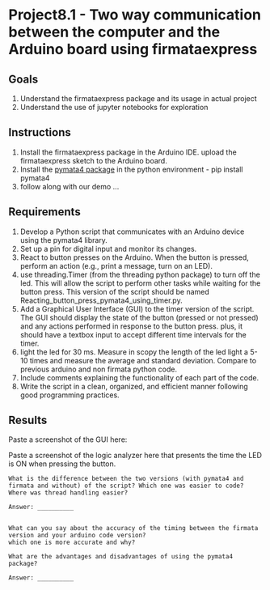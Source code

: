 # Project8.1 - Two way communication between the computer and the Arduino board using firmataexpress

## Goals
1. Understand the firmataexpress package and its usage in actual project
2. Understand the use of jupyter notebooks for exploration

## Instructions
1. Install the firmataexpress package in the Arduino IDE. upload the firmataexpress sketch to the Arduino board.
2. Install the [pymata4 package](https://mryslab.github.io/pymata4/install_pymata4/) in the python environment - pip install pymata4 
3. follow along with our demo ...

## Requirements

1. Develop a Python script that communicates with an Arduino device using the pymata4 library.
2. Set up a pin for digital input and monitor its changes.
3. React to button presses on the Arduino. When the button is pressed, perform an action (e.g., print a message, turn on an LED).
5. use threading.Timer (from the threading python package) to turn off the led. This will allow the script to perform other tasks while waiting for the button press. This version of the script should be named Reacting_button_press_pymata4_using_timer.py.
6. Add a Graphical User Interface (GUI) to the timer version of the script. The GUI should display the state of the button (pressed or not pressed) and any actions performed in response to the button press. plus, it should have a textbox input to accept different time intervals for the timer.
7. light the led for 30 ms. Measure in scopy the length of the led light a 5-10 times and measure the average and standard deviation. Compare to previous arduino and non firmata python code.
8. Include comments explaining the functionality of each part of the code.
9. Write the script in a clean, organized, and efficient manner following good programming practices.


## Results ##
Paste a screenshot of the GUI here:

Paste a screenshot of the logic analyzer here that presents the time the LED is ON when pressing the button.

```
What is the difference between the two versions (with pymata4 and firmata and without) of the script? Which one was easier to code? Where was thread handling easier?

Answer: __________


What can you say about the accuracy of the timing between the firmata version and your arduino code version?
which one is more accurate and why?

What are the advantages and disadvantages of using the pymata4 package?

Answer: __________